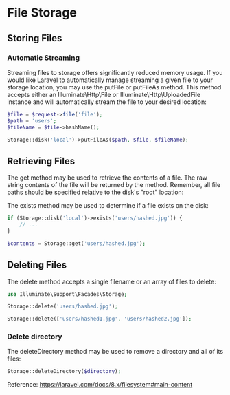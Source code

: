 # File Storage

## Storing Files

### Automatic Streaming

Streaming files to storage offers significantly reduced memory usage. If you would like Laravel to automatically manage streaming a given file to your storage location, you may use the putFile or putFileAs method. This method accepts either an Illuminate\Http\File or Illuminate\Http\UploadedFile instance and will automatically stream the file to your desired location:

```php
$file = $request->file('file');
$path = 'users';
$fileName = $file->hashName();

Storage::disk('local')->putFileAs($path, $file, $fileName);
```

## Retrieving Files

The get method may be used to retrieve the contents of a file. The raw string contents of the file will be returned by the method. Remember, all file paths should be specified relative to the disk's "root" location:

The exists method may be used to determine if a file exists on the disk:

```php
if (Storage::disk('local')->exists('users/hashed.jpg')) {
    // ...
}
```

```php
$contents = Storage::get('users/hashed.jpg');
```

## Deleting Files

The delete method accepts a single filename or an array of files to delete:

```php
use Illuminate\Support\Facades\Storage;

Storage::delete('users/hashed.jpg');

Storage::delete(['users/hashed1.jpg', 'users/hashed2.jpg']);
```

### Delete directory

The deleteDirectory method may be used to remove a directory and all of its files:

```php
Storage::deleteDirectory($directory);
```

Reference: https://laravel.com/docs/8.x/filesystem#main-content

